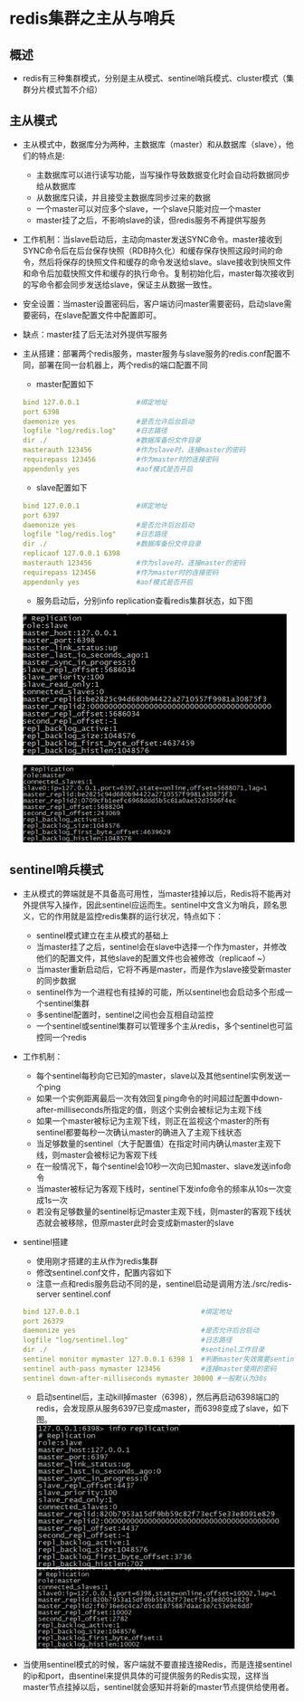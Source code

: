 # redis集群之主从与哨兵

## 概述
- redis有三种集群模式，分别是主从模式、sentinel哨兵模式、cluster模式（集群分片模式暂不介绍）

## 主从模式
- 主从模式中，数据库分为两种，主数据库（master）和从数据库（slave），他们的特点是:
	- 主数据库可以进行读写功能，当写操作导致数据变化时会自动将数据同步给从数据库
	- 从数据库只读，并且接受主数据库同步过来的数据
	- 一个master可以对应多个slave，一个slave只能对应一个master
	- master挂了之后，不影响slave的读，但redis服务不再提供写服务

- 工作机制：当slave启动后，主动向master发送SYNC命令。master接收到SYNC命令后在后台保存快照（RDB持久化）和缓存保存快照这段时间的命令，然后将保存的快照文件和缓存的命令发送给slave。slave接收到快照文件和命令后加载快照文件和缓存的执行命令。复制初始化后，master每次接收到的写命令都会同步发送给slave，保证主从数据一致性。

- 安全设置：当master设置密码后，客户端访问master需要密码，启动slave需要密码，在slave配置文件中配置即可。
- 缺点：master挂了后无法对外提供写服务

- 主从搭建：部署两个redis服务，master服务与slave服务的redis.conf配置不同，部署在同一台机器上，两个redis的端口配置不同
	- master配置如下
	```yml
	bind 127.0.0.1              #绑定地址
	port 6398
	daemonize yes               #是否允许后台启动
	logfile "log/redis.log"     #日志路径
	dir ./                      #数据库备份文件目录
	masterauth 123456           #作为slave时，连接master的密码
	requirepass 123456          #作为master时的连接密码
	appendonly yes              #aof模式是否开启
	```
	- slave配置如下
	```yml
	bind 127.0.0.1              #绑定地址
	port 6397
	daemonize yes               #是否允许后台启动
	logfile "log/redis.log"     #日志路径
	dir ./                      #数据库备份文件目录
	replicaof 127.0.0.1 6398
	masterauth 123456           #作为slave时，连接master的密码
	requirepass 123456          #作为master时的连接密码
	appendonly yes              #aof模式是否开启
	```
	- 服务启动后，分别info replication查看redis集群状态，如下图

	![图片](images/redis_2_1.png)

	![图片](images/redis_2_2.png)


## sentinel哨兵模式
- 主从模式的弊端就是不具备高可用性，当master挂掉以后，Redis将不能再对外提供写入操作，因此sentinel应运而生。sentinel中文含义为哨兵，顾名思义，它的作用就是监控redis集群的运行状况，特点如下：
	- sentinel模式建立在主从模式的基础上
	- 当master挂了之后，sentinel会在slave中选择一个作为master，并修改他们的配置文件，其他slave的配置文件也会被修改（replicaof ~）
	- 当master重新启动后，它将不再是master，而是作为slave接受新master的同步数据
	- sentinel作为一个进程也有挂掉的可能，所以sentinel也会启动多个形成一个sentinel集群
	- 多sentinel配置时，sentinel之间也会互相自动监控
	- 一个sentinel或sentinel集群可以管理多个主从redis，多个sentinel也可监控同一个redis

- 工作机制：
	- 每个sentinel每秒向它已知的master，slave以及其他sentinel实例发送一个ping
	- 如果一个实例距离最后一次有效回复ping命令的时间超过配置中down-after-milliseconds所指定的值，则这个实例会被标记为主观下线
	- 如果一个master被标记为主观下线，则正在监视这个master的所有sentinel都要每秒一次确认master的确进入了主观下线状态
	- 当足够数量的sentinel（大于配置值）在指定时间内确认master主观下线，则master会被标记为客观下线
	- 在一般情况下，每个sentinel会10秒一次向已知master、slave发送info命令
	- 当master被标记为客观下线时，sentinel下发info命令的频率从10s一次变成1s一次
	- 若没有足够数量的sentinel标记master主观下线，则master的客观下线状态就会被移除，但原master此时会变成新master的slave

- sentinel搭建
	- 使用刚才搭建的主从作为redis集群
	- 修改sentinel.conf文件，配置内容如下
	- 注意一点和redis服务启动不同的是，sentinel启动是调用方法./src/redis-server sentinel.conf
	```yml
	bind 127.0.0.1              				#绑定地址
	port 26379
	daemonize yes               				#是否允许后台启动
	logfile "log/sentinel.log"     				#日志路径
	dir ./                      				#sentinel工作目录
	sentinel monitor mymaster 127.0.0.1 6398 1 	#判断master失效需要sentinel确认的个数，一般建议设置为sentinel个数/2+1,这里就配一台简单测试~
	sentinel auth-pass mymaster 123456 			#连接master使用的密码
	sentinel down-after-milliseconds mymaster 30000 #一般默认为30s
	```
	- 启动sentinel后，主动kill掉master（6398），然后再启动6398端口的redis，会发现原从服务6397已变成master，而6398变成了slave，如下图。
	![图片](images/redis_2_3.png)
	![图片](images/redis_2_4.png)

- 当使用sentinel模式的时候，客户端就不要直接连接Redis，而是连接sentinel的ip和port，由sentinel来提供具体的可提供服务的Redis实现，这样当master节点挂掉以后，sentinel就会感知并将新的master节点提供给使用者。